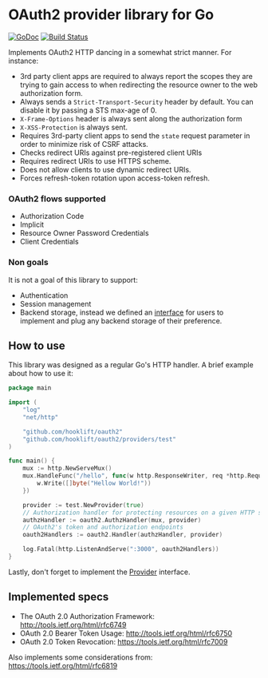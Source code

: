 # OAuth2 provider library for Go
[![GoDoc](https://godoc.org/github.com/hooklift/oauth2?status.svg)](https://godoc.org/github.com/hooklift/oauth2)
[![Build Status](https://travis-ci.org/hooklift/oauth2.svg?branch=master)](https://travis-ci.org/hooklift/oauth2)

Implements OAuth2 HTTP dancing in a somewhat strict manner. For instance:

* 3rd party client apps are required to always report the scopes they are trying to gain
access to when redirecting the resource owner to the web authorization form.
* Always sends a `Strict-Transport-Security` header by default. You can disable it
by passing a STS max-age of 0.
* `X-Frame-Options` header is always sent along the authorization form
* `X-XSS-Protection` is always sent.
* Requires 3rd-party client apps to send the `state` request parameter
in order to minimize risk of CSRF attacks.
* Checks redirect URIs against pre-registered client URIs
* Requires redirect URIs to use HTTPS scheme.
* Does not allow clients to use dynamic redirect URIs.
* Forces refresh-token rotation upon access-token refresh.

### OAuth2 flows supported
* Authorization Code
* Implicit
* Resource Owner Password Credentials
* Client Credentials

### Non goals
It is not a goal of this library to support:

* Authentication
* Session management
* Backend storage, instead we defined an [interface](https://github.com/hooklift/oauth2/blob/master/oauth2.go#L23-L111) for users to implement and plug any backend storage of their preference.

## How to use
This library was designed as a regular Go's HTTP handler. A brief example about how to use it:

```go
package main

import (
	"log"
	"net/http"

	"github.com/hooklift/oauth2"
	"github.com/hooklift/oauth2/providers/test"
)

func main() {
	mux := http.NewServeMux()
	mux.HandleFunc("/hello", func(w http.ResponseWriter, req *http.Request) {
		w.Write([]byte("Hellow World!"))
	})

	provider := test.NewProvider(true)
	// Authorization handler for protecting resources on a given HTTP server or API
	authzHandler := oauth2.AuthzHandler(mux, provider)
	// OAuth2's token and authorization endpoints
	oauth2Handlers := oauth2.Handler(authzHandler, provider)

	log.Fatal(http.ListenAndServe(":3000", oauth2Handlers))
}
```

Lastly, don't forget to implement the [Provider](https://github.com/hooklift/oauth2/blob/master/oauth2.go#L23-L111) interface.

## Implemented specs
* The OAuth 2.0 Authorization Framework: http://tools.ietf.org/html/rfc6749
* OAuth 2.0 Bearer Token Usage: http://tools.ietf.org/html/rfc6750
* OAuth 2.0 Token Revocation: https://tools.ietf.org/html/rfc7009

Also implements some considerations from: https://tools.ietf.org/html/rfc6819

